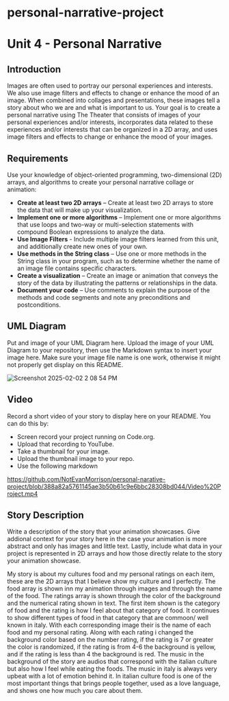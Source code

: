# personal-narrative-project
# Unit 4 - Personal Narrative

## Introduction

Images are often used to portray our personal experiences and interests. We also use image filters and effects to change or enhance the mood of an image. When combined into collages and presentations, these images tell a story about who we are and what is important to us. Your goal is to create a personal narrative using The Theater that consists of images of your personal experiences and/or interests, incorporates data related to these experiences and/or interests that can be organized in a 2D array, and uses image filters and effects to change or enhance the mood of your images.

## Requirements

Use your knowledge of object-oriented programming, two-dimensional (2D) arrays, and algorithms to create your personal narrative collage or animation:

- **Create at least two 2D arrays** – Create at least two 2D arrays to store the data that will make up your visualization.
- **Implement one or more algorithms** – Implement one or more algorithms that use loops and two-way or multi-selection statements with compound Boolean expressions to analyze the data.
- **Use Image Filters** - Include multiple image filters learned from this unit, and additionally create new ones of your own.
- **Use methods in the String class** – Use one or more methods in the String class in your program, such as to determine whether the name of an image file contains specific characters.
- **Create a visualization** – Create an image or animation that conveys the story of the data by illustrating the patterns or relationships in the data.
- **Document your code** – Use comments to explain the purpose of the methods and code segments and note any preconditions and postconditions.

## UML Diagram

Put and image of your UML Diagram here. Upload the image of your UML Diagram to your repository, then use the Markdown syntax to insert your image here. Make sure your image file name is one work, otherwise it might not properly get display on this README.

![Screenshot 2025-02-02 2 08 54 PM](https://github.com/user-attachments/assets/f11bbaa1-6fcb-4638-a39b-d7207d05ef9a)

## Video

Record a short video of your story to display here on your README. You can do this by:

- Screen record your project running on Code.org.
- Upload that recording to YouTube.
- Take a thumbnail for your image.
- Upload the thumbnail image to your repo.
- Use the following markdown

https://github.com/NotEvanMorrison/personal-narative-project/blob/388a82a5761145ae3b50b61c9e6bbc28308bd044/Video%20Project.mp4


## Story Description

Write a description of the story that your animation showcases. Give addional context for your story here in the case your animation is more abstract and only has images and little text. Lastly, include what data in your project is represented in 2D arrays and how those directly relate to the story your animation showcase.

My story is about my cultures food and my personal ratings on each item, these are the 2D arrays that I believe show my culture and I perfectly. The food array is shown inn my animation through images and through the name of the food. The ratings array is shown through the color of the background and the numerical rating shown in text. The first item shown is the category of food and the rating is how I feel about that category of food. It continues to show different types of food in that category that are commoon/ well known in italy. With each corresponding image their is the name of each food and my personal rating. Along with each rating i changed the background color based on the number rating, if the rating is 7 or greater the color is randomized, if the rating is from 4-6 the background is yellow, and if the rating is less than 4 the background is red. The music in the background of the story are audios that correspond with the italian culture but also how I feel while eating the foods. The music in italy is always very upbeat with a lot of emotion behind it. In italian culture food is one of the most important things that brings people together, used as a love language, and shows one how much you care about them. 
